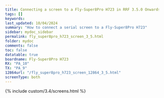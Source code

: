 ```yaml
---
title: Connecting a screen to a Fly-Super8Pro H723 in RRF 3.5.0 Onwards
tags: []
keywords: 
last_updated: 10/04/2024
summary: "How to connect a serial screen to a Fly-Super8Pro H723"
sidebar: mydoc_sidebar
permalink: fly_super8pro_h723_screen_3_5.html
folder: mydoc
comments: false
toc: false
datatable: true
boardname: Fly-Super8Pro H723
RX: "PA_10"
TX: "PA_9"
12864url: "/fly_super8pro_h723_screen_12864_3_5.html"
screenType: both
---
```


{% include custom/3.4/screens.html %}
